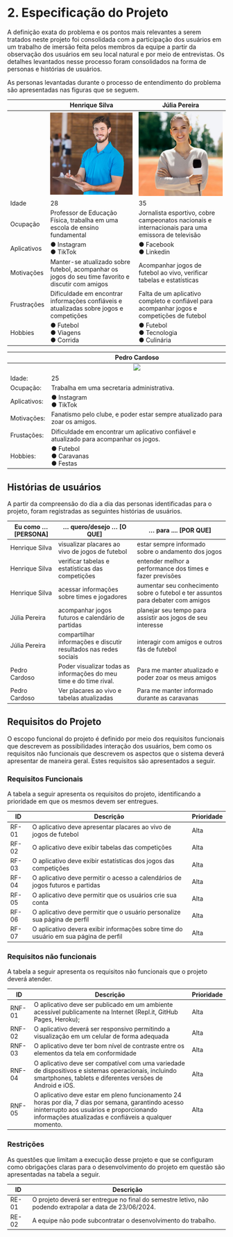 # 2. Especificação do Projeto

A definição exata do problema e os pontos mais relevantes a serem tratados neste projeto foi consolidada com a participação dos usuários em um trabalho de imersão feita pelos membros da equipe a partir da observação dos usuários em seu local natural e por meio de entrevistas. Os detalhes levantados nesse processo foram consolidados na forma de personas e histórias de usuários.

As personas levantadas durante o processo de entendimento do problema são apresentadas nas figuras que se seguem.

|            | Henrique Silva                       | Júlia Pereira                        |
|------------|-----------------------------------|-------------------------------------|
|            | <div align="center"><img src="https://github.com/matheudev/futscore/blob/main/docs/img/persona%201.png" width="300" title="Henrique Silva"></div> | <div align="center"><img src="https://github.com/matheudev/futscore/blob/main/docs/img/persona%202.png" width="300" title="Júlia Pereira"></div> |
| Idade      | 28                                | 35                                  |
| Ocupação   | Professor de Educação Física, trabalha em uma escola de ensino fundamental | Jornalista esportivo, cobre campeonatos nacionais e internacionais para uma emissora de televisão |
| Aplicativos | ● Instagram <br> ● TikTok | ● Facebook <br> ● Linkedin |
| Motivações | Manter-se atualizado sobre futebol, acompanhar os jogos do seu time favorito e discutir com amigos | Acompanhar jogos de futebol ao vivo, verificar tabelas e estatísticas |
| Frustrações | Dificuldade em encontrar informações confiáveis e atualizadas sobre jogos e competições | Falta de um aplicativo completo e confiável para acompanhar jogos e competições de futebol |
| Hobbies | ● Futebol <br> ● Viagens <br> ● Corrida | ● Futebol <br> ● Tecnologia <br> ● Culinária |


|            |    Pedro Cardoso                     | 
|------------|-----------------------------------|
|            |  <div align="center"><img src="https://github.com/ICEI-PUC-Minas-PMV-ADS/pmv-ads-2024-1-e3-proj-mov-t4-fut-score/blob/main/docs/img/avatar3.jpg" width="400" ></div> | 
| Idade:          |  25                                  | 
| Ocupação:           | Trabalha em uma secretaria administrativa.       | 
| Aplicativos:           | ● Instagram <br> ● TikTok                    | 
| Motivações:           | Fanatismo pelo clube, e poder estar sempre atualizado para zoar os amigos.                | 
| Frustações:           |  Dificuldade em encontrar um aplicativo confiável e atualizado para acompanhar os jogos.                | 
| Hobbies:           |    ● Futebol <br> ● Caravanas <br> ● Festas                 | 


## Histórias de usuários

A partir da compreensão do dia a dia das personas identificadas para o projeto, foram registradas as seguintes histórias de usuários.

| Eu como … [PERSONA] | … quero/desejo … [O QUE] | … para .... [POR QUE] |
|---------------------|-------------------------|-----------------------|
| Henrique Silva        | visualizar placares ao vivo de jogos de futebol | estar sempre informado sobre o andamento dos jogos |
| Henrique Silva        | verificar tabelas e estatísticas das competições | entender melhor a performance dos times e fazer previsões |
| Henrique Silva        | acessar informações sobre times e jogadores | aumentar seu conhecimento sobre o futebol e ter assuntos para debater com amigos |
| Júlia Pereira        | acompanhar jogos futuros e calendário de partidas | planejar seu tempo para assistir aos jogos de seu interesse |
| Júlia Pereira        | compartilhar informações e discutir resultados nas redes sociais | interagir com amigos e outros fãs de futebol |
| Pedro Cardoso        | Poder visualizar todas as informações do meu time e do time rival. | Para me manter atualizado e poder zoar os meus amigos |
| Pedro  Cardoso       | Ver placares ao vivo e tabelas atualizadas | Para me manter informado durante as caravanas |


## Requisitos do Projeto

O escopo funcional do projeto é definido por meio dos requisitos funcionais que descrevem as possibilidades interação dos usuários, bem como os requisitos não funcionais que descrevem os aspectos que o sistema deverá apresentar de maneira geral. Estes requisitos são apresentados a seguir.

### Requisitos Funcionais

A tabela a seguir apresenta os requisitos do projeto, identificando a prioridade em que os mesmos devem ser entregues.

| ID    | Descrição                                                                                         | Prioridade |
|-------|---------------------------------------------------------------------------------------------------|------------|
| RF-01 | O aplicativo deve apresentar placares ao vivo de jogos de futebol | Alta       |
| RF-02 | O aplicativo deve exibir tabelas das competições | Alta     |
| RF-03 | O aplicativo deve exibir estatísticas dos jogos das competições | Alta     |
| RF-04 | O aplicativo deve permitir o acesso a calendários de jogos futuros e partidas | Alta     |
| RF-05 | O aplicativo deve permitir que os usuários crie sua conta  | Alta      |
| RF-06 | O aplicativo deve permitir que o usuário personalize sua página de perfil | Alta     |
| RF-07 | O aplicativo devera exibir informações sobre time do usuário em sua página de perfil | Alta      |


### Requisitos não funcionais

A tabela a seguir apresenta os requisitos não funcionais que o projeto deverá atender.

| ID    | Descrição                                                                                           | Prioridade |
|-------|-----------------------------------------------------------------------------------------------------|------------|
| RNF-01 | O aplicativo deve ser publicado em um ambiente acessível publicamente na Internet (Repl.it, GitHub Pages, Heroku); | Alta       |
| RNF-02 | O aplicativo deverá ser responsivo permitindo a visualização em um celular de forma adequada | Alta       |
| RNF-03 | O aplicativo deve ter bom nível de contraste entre os elementos da tela em conformidade | Alta      |
| RNF-04 | O aplicativo deve ser compatível com uma variedade de dispositivos e sistemas operacionais, incluindo smartphones, tablets e diferentes versões de Android e iOS. | Alta       |
| RNF-05 | O aplicativo deve estar em pleno funcionamento 24 horas por dia, 7 dias por semana, garantindo acesso ininterrupto aos usuários e proporcionando informações atualizadas e confiáveis a qualquer momento. | Alta       |

### Restrições

As questões que limitam a execução desse projeto e que se configuram como obrigações claras para o desenvolvimento do projeto em questão são apresentadas na tabela a seguir.

| ID  | Descrição                                                                                     |
|-----|---------------------------------------------------------------------------------------------|
| RE-01 | O projeto deverá ser entregue no final do semestre letivo, não podendo extrapolar a data de 23/06/2024. |
| RE-02 | A equipe não pode subcontratar o desenvolvimento do trabalho. |

